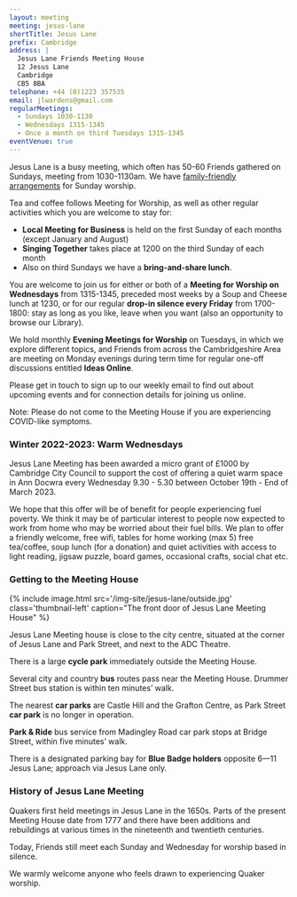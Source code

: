 ```yaml
---
layout: meeting
meeting: jesus-lane
shortTitle: Jesus Lane
prefix: Cambridge
address: |
  Jesus Lane Friends Meeting House
  12 Jesus Lane
  Cambridge
  CB5 8BA
telephone: +44 (0)1223 357535
email: jlwardens@gmail.com
regularMeetings:
  - Sundays 1030-1130
  - Wednesdays 1315-1345
  - Once a month on third Tuesdays 1315-1345
eventVenue: true
---
```


Jesus Lane is a busy meeting, which often has 50-60 Friends gathered on Sundays,
meeting from 1030-1130am. We have [family-friendly arrangements](/meetings/jesus-lane/childrens-meeting.html) for Sunday worship.

Tea and coffee follows Meeting for Worship, as well as other regular activities which you are welcome to stay for:

- **Local Meeting for Business** is held on the first Sunday of each months (except January and August)
- **Singing Together** takes place at 1200 on the third Sunday of each month
- Also on third Sundays we have a **bring-and-share lunch**.

You are welcome to join us for either or both of a **Meeting for Worship on Wednesdays** from 1315-1345, preceded most weeks by a Soup and Cheese lunch at 1230, or for our regular **drop-in silence every Friday** from 1700-1800: stay as long as you like, leave when you want (also an opportunity to browse our Library).

We hold monthly **Evening Meetings for Worship** on Tuesdays, in which we explore different topics, and Friends
from across the Cambridgeshire Area are meeting on Monday evenings during term time for regular one-off discussions entitled
**Ideas Online**.

Please get in touch to sign up to our weekly email to find out about upcoming events and for connection details for joining us online.

Note: Please do not come to the Meeting House if you are experiencing COVID-like symptoms.

### Winter 2022-2023: Warm Wednesdays

Jesus Lane Meeting has been awarded a micro grant of £1000 by Cambridge City Council to support the cost of offering a quiet warm space in Ann Docwra every Wednesday 9.30 - 5.30 between October 19th - End of March 2023.

We hope that this offer will be of benefit for people experiencing fuel poverty. We think it may be of particular interest to people now expected to work from home who may be worried about their fuel bills. We plan to offer a friendly welcome, free wifi, tables for home working (max 5) free tea/coffee, soup lunch (for a donation) and quiet activities with access to light reading, jigsaw puzzle, board games, occasional crafts, social chat etc.

### Getting to the Meeting House

{% include image.html src='/img-site/jesus-lane/outside.jpg' class='thumbnail-left' caption="The front door of Jesus Lane Meeting House" %}

Jesus Lane Meeting house is close to the city centre, situated at the corner of Jesus Lane and Park Street, and next to the ADC Theatre.

There is a large **cycle park** immediately outside the Meeting House.

Several city and country **bus** routes pass near the Meeting House. Drummer Street bus station is within ten minutes’ walk.

The nearest **car parks** are Castle Hill and the Grafton Centre, as Park Street **car park** is no longer in operation.

**Park & Ride** bus service from Madingley Road car park stops at Bridge Street, within five minutes’ walk.

There is a designated parking bay for **Blue Badge holders** opposite 6—11 Jesus Lane; approach via Jesus Lane only.

### History of Jesus Lane Meeting

Quakers first held meetings
in Jesus Lane in the 1650s. Parts of the
present Meeting House date from 1777 and
there have been additions and rebuildings
at various times in the nineteenth and
twentieth centuries.

Today, Friends still meet each Sunday and
Wednesday for worship based in silence.

We warmly welcome anyone who feels
drawn to experiencing Quaker worship.
